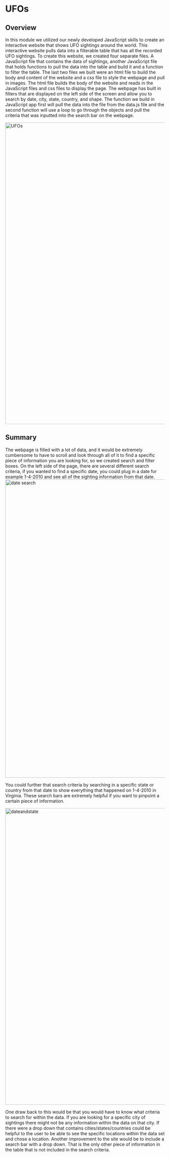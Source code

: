# UFOs

## Overview

 

In this module we utilized our newly developed JavaScript skills to create an interactive website that shows UFO sightings around the world. This interactive website pulls data into a filterable table that has all the recorded UFO sightings. To create this website, we created four separate files. A JavaScript file that contains the data of sightings, another JavaScript file that holds functions to pull the data into the table and build it and a function to filter the table. The last two files we built were an html file to build the body and content of the website and a css file to style the webpage and pull in images. The html file builds the body of the website and reads in the JavaScript files and css files to display the page. The webpage has built in filters that are displayed on the left side of the screen and allow you to search by date, city, state, country, and shape. The function we build in JavaScript app first will pull the data into the file from the data.js file and the second function will use a loop to go through the objects and pull the criteria that was inputted into the search bar on the webpage.

<img width="950" alt="UFOs" src="https://user-images.githubusercontent.com/45208773/151868079-5bbd83de-154c-4664-af1e-fec950805fb2.PNG">

 

## Summary

 

The webpage is filled with a lot of data, and it would be extremely cumbersome to have to scroll and look through all of it to find a specific piece of information you are looking for, so we created search and filter boxes. On the left side of the page, there are several different search criteria, if you wanted to find a specific date, you could plug in a date for example 1-4-2010 and see all of the sighting information from that date. 
<img width="939" alt="date search" src="https://user-images.githubusercontent.com/45208773/140657365-eed467a8-a208-43db-9171-fc287a9324f2.PNG">




You could further that search criteria by searching in a specific state or country from that date to show everything that happened on 1-4-2010 in Virginia. These search bars are extremely helpful if you want to pinpoint a certain piece of information.


<img width="934" alt="dateandstate" src="https://user-images.githubusercontent.com/45208773/140657399-0d49cb20-b722-4ca8-9cb2-e1e9fb20e179.PNG">

 

One draw back to this would be that you would have to know what criteria to search for within the data. If you are looking for a specific city of sightings there might not be any information within the data on that city. If there were a drop down that contains cities/states/countries could be helpful to the user to be able to see the specific locations within the data set and chose a location. Another improvement to the site would be to include a search bar with a drop down. That is the only other piece of information in the table that is not included in the search criteria. 
